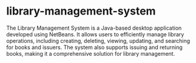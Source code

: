 # library-management-system
The Library Management System is a Java-based desktop application developed using NetBeans. It allows users to efficiently manage library operations, including creating, deleting, viewing, updating, and searching for books and issuers. The system also supports issuing and returning books, making it a comprehensive solution for library management.
